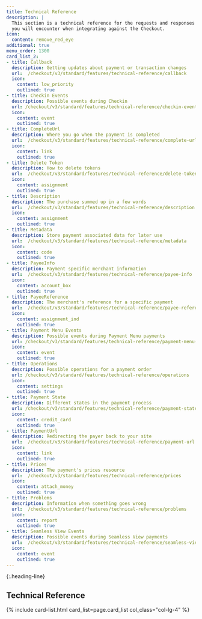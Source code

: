 ```yaml
---
title: Technical Reference
description: |
  This section is a technical reference for the requests and responses
  you will encounter when integrating against the Checkout.
icon:
  content: remove_red_eye
additional: true
menu_order: 1300
card_list_2:
- title: Callback
  description: Getting updates about payment or transaction changes
  url:  /checkout/v3/standard/features/technical-reference/callback
  icon:
    content: low_priority
    outlined: true
- title: Checkin Events
  description: Possible events during Checkin
  url: /checkout/v3/standard/features/technical-reference/checkin-events
  icon:
    content: event
    outlined: true
- title: CompleteUrl
  description: Where you go when the payment is completed
  url:  /checkout/v3/standard/features/technical-reference/complete-url
  icon:
    content: link
    outlined: true
- title: Delete Token
  description: How to delete tokens
  url:  /checkout/v3/standard/features/technical-reference/delete-token
  icon:
    content: assignment
    outlined: true
- title: Description
  description: The purchase summed up in a few words
  url:  /checkout/v3/standard/features/technical-reference/description
  icon:
    content: assignment
    outlined: true
- title: Metadata
  description: Store payment associated data for later use
  url:  /checkout/v3/standard/features/technical-reference/metadata
  icon:
    content: code
    outlined: true
- title: PayeeInfo
  description: Payment specific merchant information
  url:  /checkout/v3/standard/features/technical-reference/payee-info
  icon:
    content: account_box
    outlined: true
- title: PayeeReference
  description: The merchant's reference for a specific payment
  url:  /checkout/v3/standard/features/technical-reference/payee-reference
  icon:
    content: assignment_ind
    outlined: true
- title: Payment Menu Events
  description: Possible events during Payment Menu payments
  url: /checkout/v3/standard/features/technical-reference/payment-menu-events
  icon:
    content: event
    outlined: true
- title: Operations
  description: Possible operations for a payment order
  url: /checkout/v3/standard/features/technical-reference/operations
  icon:
    content: settings
    outlined: true
- title: Payment State
  description: Different states in the payment process
  url: /checkout/v3/standard/features/technical-reference/payment-state
  icon:
    content: credit_card
    outlined: true
- title: PaymentUrl
  description: Redirecting the payer back to your site
  url:  /checkout/v3/standard/features/technical-reference/payment-url
  icon:
    content: link
    outlined: true
- title: Prices
  description: The payment's prices resource
  url:  /checkout/v3/standard/features/technical-reference/prices
  icon:
    content: attach_money
    outlined: true
- title: Problems
  description: Information when something goes wrong
  url:  /checkout/v3/standard/features/technical-reference/problems
  icon:
    content: report
    outlined: true
- title: Seamless View Events
  description: Possible events during Seamless View payments
  url:  /checkout/v3/standard/features/technical-reference/seamless-view-events
  icon:
    content: event
    outlined: true
---
```



{:.heading-line}

## Technical Reference

{% include card-list.html card_list=page.card_list
    col_class="col-lg-4" %}

